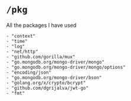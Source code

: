 # `/pkg`

All the packages I have used

    - "context"
    - "time"
	- "log"
	- "net/http"
	- "github.com/gorilla/mux"
	- "go.mongodb.org/mongo-driver/mongo"
	- "go.mongodb.org/mongo-driver/mongo/options"
	- "encoding/json"
	- "go.mongodb.org/mongo-driver/bson"
	- "golang.org/x/crypto/bcrypt"
	- "github.com/dgrijalva/jwt-go"
    - "fmt"